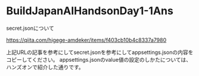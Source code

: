 # BuildJapanAIHandsonDay1-1Ans

secret.jsonについて

https://qiita.com/higege-amdeker/items/f403cb10b4c8337a7980

上記URLの記事を参考にしてsecret.jsonを参考にしてappsettings.jsonの内容をコピーしてください。
appsettings.jsonのvalue値の設定のしかたについては、ハンズオンで紹介した通りです。

